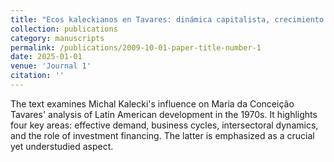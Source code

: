 ```yaml
---
title: "Ecos kaleckianos en Tavares: dinámica capitalista, crecimiento desequilibrado y financiamiento en la periferia"
collection: publications
category: manuscripts
permalink: /publications/2009-10-01-paper-title-number-1
date: 2025-01-01
venue: 'Journal 1'
citation: ''
---
```

The text examines Michal Kalecki's influence on Maria da Conceição Tavares' analysis of Latin American development in the 1970s. It highlights four key areas: effective demand, business cycles, intersectoral dynamics, and the role of investment financing. The latter is emphasized as a crucial yet understudied aspect.

